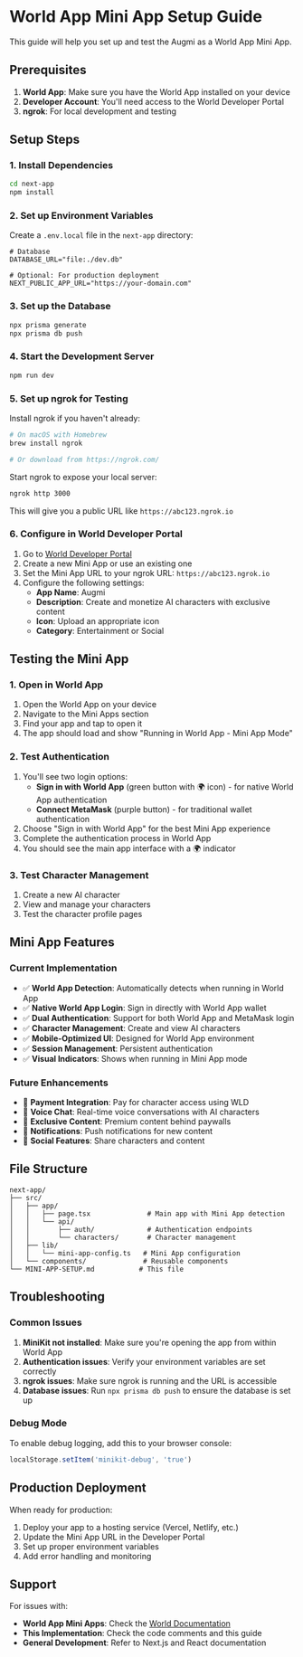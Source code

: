 # World App Mini App Setup Guide

This guide will help you set up and test the Augmi as a World App Mini App.

## Prerequisites

1. **World App**: Make sure you have the World App installed on your device
2. **Developer Account**: You'll need access to the World Developer Portal
3. **ngrok**: For local development and testing

## Setup Steps

### 1. Install Dependencies

```bash
cd next-app
npm install
```

### 2. Set up Environment Variables

Create a `.env.local` file in the `next-app` directory:

```env
# Database
DATABASE_URL="file:./dev.db"

# Optional: For production deployment
NEXT_PUBLIC_APP_URL="https://your-domain.com"
```

### 3. Set up the Database

```bash
npx prisma generate
npx prisma db push
```

### 4. Start the Development Server

```bash
npm run dev
```

### 5. Set up ngrok for Testing

Install ngrok if you haven't already:

```bash
# On macOS with Homebrew
brew install ngrok

# Or download from https://ngrok.com/
```

Start ngrok to expose your local server:

```bash
ngrok http 3000
```

This will give you a public URL like `https://abc123.ngrok.io`

### 6. Configure in World Developer Portal

1. Go to [World Developer Portal](https://developer.worldcoin.org)
2. Create a new Mini App or use an existing one
3. Set the Mini App URL to your ngrok URL: `https://abc123.ngrok.io`
4. Configure the following settings:
   - **App Name**: Augmi
   - **Description**: Create and monetize AI characters with exclusive content
   - **Icon**: Upload an appropriate icon
   - **Category**: Entertainment or Social

## Testing the Mini App

### 1. Open in World App

1. Open the World App on your device
2. Navigate to the Mini Apps section
3. Find your app and tap to open it
4. The app should load and show "Running in World App - Mini App Mode"

### 2. Test Authentication

1. You'll see two login options:
   - **Sign in with World App** (green button with 🌍 icon) - for native World App authentication
   - **Connect MetaMask** (purple button) - for traditional wallet authentication
2. Choose "Sign in with World App" for the best Mini App experience
3. Complete the authentication process in World App
4. You should see the main app interface with a 🌍 indicator

### 3. Test Character Management

1. Create a new AI character
2. View and manage your characters
3. Test the character profile pages

## Mini App Features

### Current Implementation

- ✅ **World App Detection**: Automatically detects when running in World App
- ✅ **Native World App Login**: Sign in directly with World App wallet
- ✅ **Dual Authentication**: Support for both World App and MetaMask login
- ✅ **Character Management**: Create and view AI characters
- ✅ **Mobile-Optimized UI**: Designed for World App environment
- ✅ **Session Management**: Persistent authentication
- ✅ **Visual Indicators**: Shows when running in Mini App mode

### Future Enhancements

- 🔄 **Payment Integration**: Pay for character access using WLD
- 🔄 **Voice Chat**: Real-time voice conversations with AI characters
- 🔄 **Exclusive Content**: Premium content behind paywalls
- 🔄 **Notifications**: Push notifications for new content
- 🔄 **Social Features**: Share characters and content

## File Structure

```
next-app/
├── src/
│   ├── app/
│   │   ├── page.tsx              # Main app with Mini App detection
│   │   └── api/
│   │       ├── auth/             # Authentication endpoints
│   │       └── characters/       # Character management
│   ├── lib/
│   │   └── mini-app-config.ts   # Mini App configuration
│   └── components/              # Reusable components
└── MINI-APP-SETUP.md           # This file
```

## Troubleshooting

### Common Issues

1. **MiniKit not installed**: Make sure you're opening the app from within World App
2. **Authentication issues**: Verify your environment variables are set correctly
3. **ngrok issues**: Make sure ngrok is running and the URL is accessible
4. **Database issues**: Run `npx prisma db push` to ensure the database is set up

### Debug Mode

To enable debug logging, add this to your browser console:

```javascript
localStorage.setItem('minikit-debug', 'true')
```

## Production Deployment

When ready for production:

1. Deploy your app to a hosting service (Vercel, Netlify, etc.)
2. Update the Mini App URL in the Developer Portal
3. Set up proper environment variables
4. Add error handling and monitoring

## Support

For issues with:
- **World App Mini Apps**: Check the [World Documentation](https://docs.world.org)
- **This Implementation**: Check the code comments and this guide
- **General Development**: Refer to Next.js and React documentation 